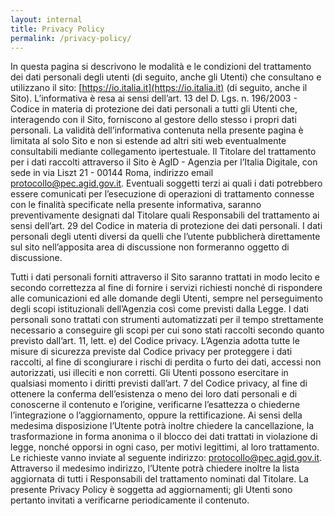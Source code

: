 ```yaml
---
layout: internal
title: Privacy Policy
permalink: /privacy-policy/
---
```


In questa pagina si descrivono le modalità e le condizioni del trattamento dei dati personali degli utenti (di seguito, anche gli Utenti) che consultano e utilizzano il sito: [https://io.italia.it](https://io.italia.it) (di seguito, anche il Sito). L’informativa è resa ai sensi dell’art. 13 del D. Lgs. n. 196/2003 - Codice in materia di protezione dei dati personali a tutti gli Utenti che, interagendo con il Sito, forniscono al gestore dello stesso i propri dati personali. La validità dell’informativa contenuta nella presente pagina è limitata al solo Sito e non si estende ad altri siti web eventualmente consultabili mediante collegamento ipertestuale.
Il Titolare del trattamento per i dati raccolti attraverso il Sito è AgID - Agenzia per l’Italia Digitale, con sede in via Liszt 21 - 00144 Roma, indirizzo email <a href="mailto:protocollo@pec.agid.gov.it">protocollo@pec.agid.gov.it</a>. Eventuali soggetti terzi ai quali i dati potrebbero essere comunicati per l’esecuzione di operazioni di trattamento connesse con le finalità specificate nella presente informativa, saranno preventivamente designati dal Titolare quali Responsabili del trattamento ai sensi dell’art. 29 del Codice in materia di protezione dei dati personali. I dati personali degli utenti diversi da quelli che l’utente pubblicherà direttamente sul sito nell’apposita area di discussione non formeranno oggetto di discussione.


Tutti i dati personali forniti attraverso il Sito saranno trattati in modo lecito e secondo correttezza al fine di fornire i servizi richiesti nonché di rispondere alle comunicazioni ed alle domande degli Utenti, sempre nel perseguimento degli scopi istituzionali dell’Agenzia così come previsti dalla Legge.
I dati personali sono trattati con strumenti automatizzati per il tempo strettamente necessario a conseguire gli scopi per cui sono stati raccolti secondo quanto previsto dall’art. 11, lett. e) del Codice privacy. L’Agenzia adotta tutte le misure di sicurezza previste dal Codice privacy per proteggere i dati raccolti, al fine di scongiurare i rischi di perdita o furto dei dati, accessi non autorizzati, usi illeciti e non corretti. Gli Utenti possono esercitare in qualsiasi momento i diritti previsti dall’art. 7 del Codice privacy, al fine di ottenere la conferma dell’esistenza o meno dei loro dati personali e di conoscerne il contenuto e l’origine, verificarne l’esattezza o chiederne l’integrazione o l’aggiornamento, oppure la rettificazione. Ai sensi della medesima disposizione l’Utente potrà inoltre chiedere la cancellazione, la trasformazione in forma anonima o il blocco dei dati trattati in violazione di legge, nonché opporsi in ogni caso, per motivi legittimi, al loro trattamento. Le richieste vanno inviate al seguente indirizzo: <a href="mailto:protocollo@pec.agid.gov.it">protocollo@pec.agid.gov.it</a>. Attraverso il medesimo indirizzo, l’Utente potrà chiedere inoltre la lista aggiornata di tutti i Responsabili del trattamento nominati dal Titolare. La presente Privacy Policy è soggetta ad aggiornamenti; gli Utenti sono pertanto invitati a verificarne periodicamente il contenuto.


